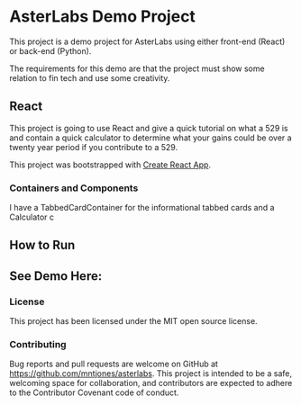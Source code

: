 # AsterLabs Demo Project

This project is a demo project for AsterLabs using either front-end (React) or back-end (Python).

The requirements for this demo are that the project must show some relation to fin tech and use some creativity.

## React

This project is going to use React and give a quick tutorial on what a 529 is and contain a quick calculator to determine what your gains could be over a twenty year period if you contribute to a 529.

This project was bootstrapped with [Create React App](https://github.com/facebook/create-react-app).

### Containers and Components

I have a TabbedCardContainer for the informational tabbed cards and a Calculator c


## How to Run


## See Demo Here:


### License

This project has been licensed under the MIT open source license.

### Contributing

Bug reports and pull requests are welcome on GitHub at https://github.com/mntjones/asterlabs. This project is intended to be a safe, welcoming space for collaboration, and contributors are expected to adhere to the Contributor Covenant code of conduct.
